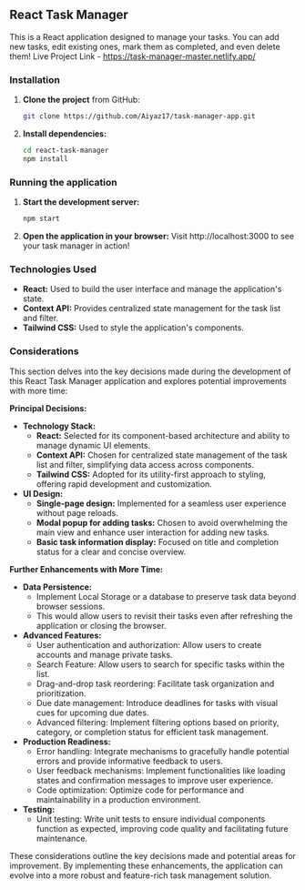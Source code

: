 ## React Task Manager

This is a React application designed to manage your tasks. You can add new tasks, edit existing ones, mark them as completed, and even delete them!
Live Project Link - https://task-manager-master.netlify.app/
### Installation

1. **Clone the project** from GitHub:

   ```bash
   git clone https://github.com/Aiyaz17/task-manager-app.git
   ```

2. **Install dependencies:**

   ```bash
   cd react-task-manager
   npm install
   ```

### Running the application

1. **Start the development server:**

   ```bash
   npm start
   ```

2. **Open the application in your browser:** Visit http://localhost:3000 to see your task manager in action!

### Technologies Used

* **React:** Used to build the user interface and manage the application's state.
* **Context API:** Provides centralized state management for the task list and filter.
* **Tailwind CSS:** Used to style the application's components.

### Considerations

This section delves into the key decisions made during the development of this React Task Manager application and explores potential improvements with more time:

**Principal Decisions:**

* **Technology Stack:**
    * **React:** Selected for its component-based architecture and ability to manage dynamic UI elements.
    * **Context API:** Chosen for centralized state management of the task list and filter, simplifying data access across components.
    * **Tailwind CSS:** Adopted for its utility-first approach to styling, offering rapid development and customization.
* **UI Design:**
    * **Single-page design:** Implemented for a seamless user experience without page reloads.
    * **Modal popup for adding tasks:** Chosen to avoid overwhelming the main view and enhance user interaction for adding new tasks.
    * **Basic task information display:** Focused on title and completion status for a clear and concise overview.

**Further Enhancements with More Time:**

* **Data Persistence:**
    * Implement Local Storage or a database to preserve task data beyond browser sessions.
    * This would allow users to revisit their tasks even after refreshing the application or closing the browser.
* **Advanced Features:**
    * User authentication and authorization: Allow users to create accounts and manage private tasks.
    * Search Feature: Allow users to search for specific tasks within the list.
    * Drag-and-drop task reordering: Facilitate task organization and prioritization.
    * Due date management: Introduce deadlines for tasks with visual cues for upcoming due dates.
    * Advanced filtering: Implement filtering options based on priority, category, or completion status for efficient task management.
* **Production Readiness:**
    * Error handling: Integrate mechanisms to gracefully handle potential errors and provide informative feedback to users.
    * User feedback mechanisms: Implement functionalities like loading states and confirmation messages to improve user experience.
    * Code optimization: Optimize code for performance and maintainability in a production environment.
* **Testing:**
    * Unit testing: Write unit tests to ensure individual components function as expected, improving code quality and facilitating future maintenance.

These considerations outline the key decisions made and potential areas for improvement. By implementing these enhancements, the application can evolve into a more robust and feature-rich task management solution.
